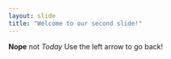 ```yaml
---
layout: slide
title: "Welcome to our second slide!"
---
```

**Nope** not *Today*
Use the left arrow to go back!
